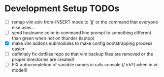 # Development Setup TODOs
- [ ] remap vim exit-from-INSERT mode to 'jj' or the command that everyone else uses...
- [ ] send hostname color in command line prompt to something different than green when not on thunder (laptop)
- [x] make vim addons submodules to make config bootstrapping process easier
- [ ] definitely fix dotfiles repo so that vim backup files are removed or the proper directories are created!
- [ ] FIX autocompletion of variable names in rails console (/ irb?) when in vi-mode!!!
